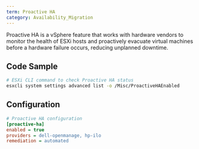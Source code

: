 ```yaml
---
term: Proactive HA
category: Availability_Migration
---
```


Proactive HA is a vSphere feature that works with hardware vendors to monitor the health of ESXi hosts and proactively evacuate virtual machines before a hardware failure occurs, reducing unplanned downtime.

## Code Sample

```bash
# ESXi CLI command to check Proactive HA status
esxcli system settings advanced list -o /Misc/ProactiveHAEnabled
```

## Configuration

```ini
# Proactive HA configuration
[proactive-ha]
enabled = true
providers = dell-openmanage, hp-ilo
remediation = automated
```